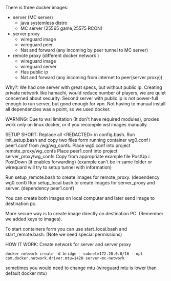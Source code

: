 
There is three docker images:
+ server (MC server)
  + java systemless distro
  + MC server (25565 game,25575 RCON)
+ server proxy
  + wireguard image
  + wireguard peer
  + Nat and forward (any incoming by peer tunnel to MC server)
+ remote proxy (different docker network )
  + wireguard image
  + wireguard server
  + Has public ip
  + Nat and forward (any incoming from internet to peer(server proxy))

Why?:
We had one server with great specs, but without public ip.
Creating private network like hamachi, would reduce number of players, we are quiet concerned about security.
Second server with public ip is not power-full enough to run server, but good enough for vpn. Not having to manual install all dependencies was a point, so we used docker.


WARNING: Due to wsl limitation (It don't have required modules), proxies work only on linux docker, or if you recompile wsl images manually.

SETUP SHORT:
Replace all \<REDACTED\> in config.bash.
Run init_setup.bash and copy two files form running container
wg0.conf i peer1.conf from /wg/wg_confs.
Place wg0.conf into project remote_proxy/wg_confs
Place peer1.conf into project server_proxy/wg_confs
Copy from appropriate example file PostUp i PostDown (it enables forwarding) (example can't be in same folder or wirequard will try to setup tunnel with <REDACTED> information)

Run setup_remote.bash to create images for remote_proxy. (dependency wg0.conf)
Run setup_local.bash to create images for server_proxy and server. (dependency peer1.conf)

You can create both images on local computer and later send image to destination pc.

More secure way is to create image directly on destination PC. (Remember we added keys to images).

To start containers form you can use start_local.bash and start_remote.bash. (Note we need special permissions)




HOW IT WORK:
Create network for server and server proxy
```
docker network create -d bridge --subnet=172.20.0.0/16 --opt com.docker.network.driver.mtu=1420 server-mc-network
```
sometimes you would need to change mtu (wireguard mtu is lower than default docker mtu)

